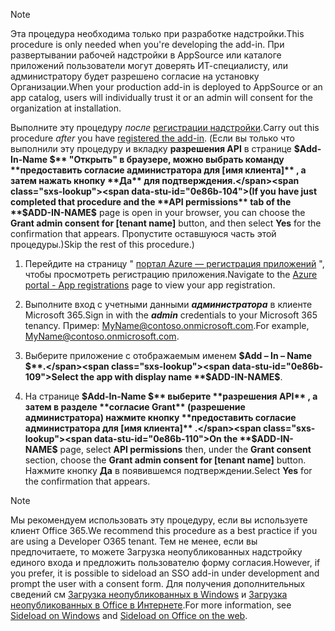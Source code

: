 
> [!NOTE]
> <span data-ttu-id="0e86b-101">Эта процедура необходима только при разработке надстройки.</span><span class="sxs-lookup"><span data-stu-id="0e86b-101">This procedure is only needed when you're developing the add-in.</span></span> <span data-ttu-id="0e86b-102">При развертывании рабочей надстройки в AppSource или каталоге приложений пользователи могут доверять ИТ-специалисту, или администратору будет разрешено согласие на установку Организации.</span><span class="sxs-lookup"><span data-stu-id="0e86b-102">When your production add-in is deployed to AppSource or an app catalog, users will individually trust it or an admin will consent for the organization at installation.</span></span>

<span data-ttu-id="0e86b-103">Выполните эту процедуру *после* [регистрации надстройки](../develop/register-sso-add-in-aad-v2.md).</span><span class="sxs-lookup"><span data-stu-id="0e86b-103">Carry out this procedure *after* you have [registered the add-in](../develop/register-sso-add-in-aad-v2.md).</span></span> <span data-ttu-id="0e86b-104">(Если вы только что выполнили эту процедуру и вкладку **разрешения API** в странице **$Add-In-Name $** "Открыть" в браузере, можно выбрать команду **предоставить согласие администратора для [имя клиента]** , а затем нажать кнопку **Да** для подтверждения.</span><span class="sxs-lookup"><span data-stu-id="0e86b-104">(If you have just completed that procedure and the **API permissions** tab of the **$ADD-IN-NAME$** page is open in your browser, you can choose the **Grant admin consent for [tenant name]** button, and then select **Yes** for the confirmation that appears.</span></span> <span data-ttu-id="0e86b-105">Пропустите оставшуюся часть этой процедуры.)</span><span class="sxs-lookup"><span data-stu-id="0e86b-105">Skip the rest of this procedure.)</span></span>

1. <span data-ttu-id="0e86b-106">Перейдите на страницу " [портал Azure — регистрация приложений](https://go.microsoft.com/fwlink/?linkid=2083908) ", чтобы просмотреть регистрацию приложения.</span><span class="sxs-lookup"><span data-stu-id="0e86b-106">Navigate to the [Azure portal - App registrations](https://go.microsoft.com/fwlink/?linkid=2083908) page to view your app registration.</span></span>

1. <span data-ttu-id="0e86b-107">Выполните вход с учетными данными ***администратора*** в клиенте Microsoft 365.</span><span class="sxs-lookup"><span data-stu-id="0e86b-107">Sign in with the ***admin*** credentials to your Microsoft 365 tenancy.</span></span> <span data-ttu-id="0e86b-108">Пример: MyName@contoso.onmicrosoft.com.</span><span class="sxs-lookup"><span data-stu-id="0e86b-108">For example, MyName@contoso.onmicrosoft.com.</span></span>

1. <span data-ttu-id="0e86b-109">Выберите приложение с отображаемым именем **$Add – In – Name $**.</span><span class="sxs-lookup"><span data-stu-id="0e86b-109">Select the app with display name **$ADD-IN-NAME$**.</span></span>

1. <span data-ttu-id="0e86b-110">На странице **$Add-In-Name $** выберите **разрешения API** , а затем в разделе **согласие Grant** (разрешение администратора) нажмите кнопку **предоставить согласие администратора для [имя клиента]** .</span><span class="sxs-lookup"><span data-stu-id="0e86b-110">On the **$ADD-IN-NAME$** page, select **API permissions** then, under the **Grant consent** section, choose the **Grant admin consent for [tenant name]** button.</span></span> <span data-ttu-id="0e86b-111">Нажмите кнопку **Да** в появившемся подтверждении.</span><span class="sxs-lookup"><span data-stu-id="0e86b-111">Select **Yes** for the confirmation that appears.</span></span>

> [!NOTE]
> <span data-ttu-id="0e86b-112">Мы рекомендуем использовать эту процедуру, если вы используете клиент Office 365.</span><span class="sxs-lookup"><span data-stu-id="0e86b-112">We recommend this procedure as a best practice if you are using a Developer O365 tenant.</span></span> <span data-ttu-id="0e86b-113">Тем не менее, если вы предпочитаете, то можете Загрузка неопубликованных надстройку единого входа и предложить пользователю форму согласия.</span><span class="sxs-lookup"><span data-stu-id="0e86b-113">However, if you prefer, it is possible to sideload an SSO add-in under development and prompt the user with a consent form.</span></span> <span data-ttu-id="0e86b-114">Для получения дополнительных сведений см [Загрузка неопубликованных в Windows](../testing/create-a-network-shared-folder-catalog-for-task-pane-and-content-add-ins.md) и [Загрузка неопубликованных в Office в Интернете](../testing/sideload-office-add-ins-for-testing.md).</span><span class="sxs-lookup"><span data-stu-id="0e86b-114">For more information, see [Sideload on Windows](../testing/create-a-network-shared-folder-catalog-for-task-pane-and-content-add-ins.md) and [Sideload on Office on the web](../testing/sideload-office-add-ins-for-testing.md).</span></span>
